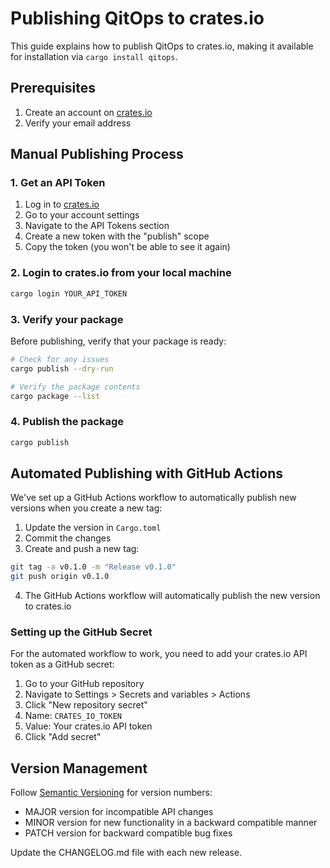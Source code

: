 # Publishing QitOps to crates.io

This guide explains how to publish QitOps to crates.io, making it available for installation via `cargo install qitops`.

## Prerequisites

1. Create an account on [crates.io](https://crates.io)
2. Verify your email address

## Manual Publishing Process

### 1. Get an API Token

1. Log in to [crates.io](https://crates.io)
2. Go to your account settings
3. Navigate to the API Tokens section
4. Create a new token with the "publish" scope
5. Copy the token (you won't be able to see it again)

### 2. Login to crates.io from your local machine

```bash
cargo login YOUR_API_TOKEN
```

### 3. Verify your package

Before publishing, verify that your package is ready:

```bash
# Check for any issues
cargo publish --dry-run

# Verify the package contents
cargo package --list
```

### 4. Publish the package

```bash
cargo publish
```

## Automated Publishing with GitHub Actions

We've set up a GitHub Actions workflow to automatically publish new versions when you create a new tag:

1. Update the version in `Cargo.toml`
2. Commit the changes
3. Create and push a new tag:

```bash
git tag -a v0.1.0 -m "Release v0.1.0"
git push origin v0.1.0
```

4. The GitHub Actions workflow will automatically publish the new version to crates.io

### Setting up the GitHub Secret

For the automated workflow to work, you need to add your crates.io API token as a GitHub secret:

1. Go to your GitHub repository
2. Navigate to Settings > Secrets and variables > Actions
3. Click "New repository secret"
4. Name: `CRATES_IO_TOKEN`
5. Value: Your crates.io API token
6. Click "Add secret"

## Version Management

Follow [Semantic Versioning](https://semver.org/) for version numbers:

- MAJOR version for incompatible API changes
- MINOR version for new functionality in a backward compatible manner
- PATCH version for backward compatible bug fixes

Update the CHANGELOG.md file with each new release.
